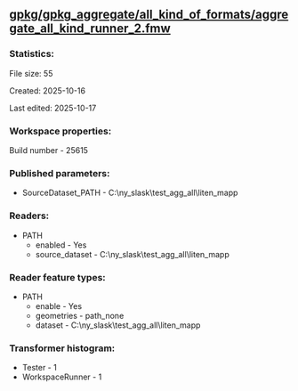 ﻿## [gpkg/gpkg_aggregate/all_kind_of_formats/aggregate_all_kind_runner_2.fmw](https://github.com/kicki58/kix_working_dir/blob/master/gpkg/gpkg_aggregate/all_kind_of_formats/aggregate_all_kind_runner_2.fmw)

### Statistics:
File size: 55

Created: 2025-10-16

Last edited: 2025-10-17


### Workspace properties:
Build number    - 25615

### Published parameters:
*  SourceDataset_PATH    -   C:\ny_slask\test_agg_all\liten_mapp

### Readers:
*  PATH
    * enabled    -  Yes
    * source_dataset    -   C:\ny_slask\test_agg_all\liten_mapp

### Reader feature types:
*  PATH
    * enable - Yes
    * geometries - path_none
    * dataset - C:\ny_slask\test_agg_all\liten_mapp




### Transformer histogram:
*  Tester    -   1
*  WorkspaceRunner    -   1

